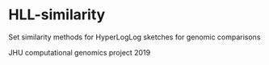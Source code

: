 # HLL-similarity
Set similarity methods for HyperLogLog sketches for genomic comparisons

JHU computational genomics project 2019

